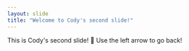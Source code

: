 ```yaml
---
layout: slide
title: "Welcome to Cody's second slide!"
---
```

This is Cody's second slide! :tada:
Use the left arrow to go back!
